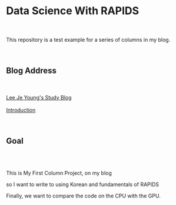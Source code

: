 # Data Science With RAPIDS


<br><br>
  This repository is a test example for a series of columns in my blog.
<br><br><br> 



## Blog Address


<br><br>
[Lee Je Young's Study Blog](https://ign0relee.github.io/)
<br><br>
[Introduction](https://ign0relee.github.io/Data-Science-With-RAPIDS-Intro)
<br><br><br>

## Goal


<br><br>

This is My First Column Project, on my blog

so I want to write to using Korean and fundamentals of RAPIDS

Finally, we want to compare the code on the CPU with the GPU.

